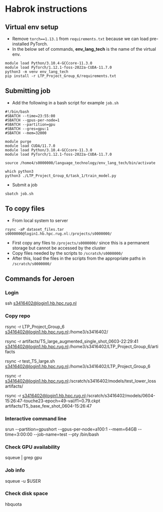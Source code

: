 # Habrok instructions

## Virtual env setup
* Remove `torch==1.13.1` from `requirements.txt` because we can load pre-installed PyTorch.
* In the below set of commands, **env_lang_tech** is the name of the virtual env.
```
module load Python/3.10.4-GCCcore-11.3.0
module load PyTorch/1.12.1-foss-2022a-CUDA-11.7.0
python3 -m venv env_lang_tech
pip install -r LTP_Project_Group_6/requirements.txt
```

## Submitting job
* Add the following in a bash script for example `job.sh`
```
#!/bin/bash
#SBATCH --time=23:55:00
#SBATCH --gpus-per-node=1
#SBATCH --partition=gpu
#SBATCH --gres=gpu:1
#SBATCH --mem=32000

module purge
module load CUDA/11.7.0
module load Python/3.10.4-GCCcore-11.3.0
module load PyTorch/1.12.1-foss-2022a-CUDA-11.7.0

source /home4/s0000000/language_technology/env_lang_tech/bin/activate

which python3
python3 ./LTP_Project_Group_6/task_1/train_model.py
```
* Submit a job
```
sbatch job.sh
```

## To copy files
* From local system to server
```
rsync -aP dataset_files.tar s0000000@login1.hb.hpc.rug.nl:/projects/s0000000/
```
* First copy any files to `/projects/s0000000/` since this is a permanent storage but cannot be accessed by the cluster
* Copy files needed by the scripts to `/scratch/s0000000/`
* After this, load the files in the scripts from the appropriate paths in `/scratch/s0000000/`

## Commands for Jeroen

### Login
ssh s3416402@login1.hb.hpc.rug.nl

### Copy repo
rsync -r LTP_Project_Group_6 s3416402@login1.hb.hpc.rug.nl:/home3/s3416402/

rsync -r artifacts/T5_large_augmented_single_shot_0603-22:29:41 s3416402@login1.hb.hpc.rug.nl:/home3/s3416402/LTP_Project_Group_6/artifacts

rsync -r test_T5_large.sh s3416402@login1.hb.hpc.rug.nl:/home3/s3416402/LTP_Project_Group_6

rsync -r s3416402@login1.hb.hpc.rug.nl:/scratch/s3416402/models/test_lower_loss artifacts/

rsync -r s3416402@login1.hb.hpc.rug.nl:/scratch/s3416402/models/0604-15:26:47-touche23-epoch=49-val/f1=0.79.ckpt artifacts/T5_base_few_shot_0604-15:26:47



### Interactive command line
srun --partition=gpushort --gpus-per-node=a100:1 --mem=64GB --time=3:00:00 --job-name=test --pty /bin/bash

### Check GPU availability
squeue | grep gpu

### Job info
squeue -u $USER

### Check disk space
hbquota


